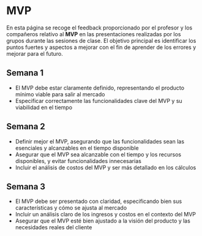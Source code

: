 # MVP

En esta página se recoge el feedback proporcionado por el profesor y los compañeros relativo al **MVP** en las presentaciones realizadas por los grupos durante las sesiones de clase. El objetivo principal es identificar los puntos fuertes y aspectos a mejorar con el fin de aprender de los errores y mejorar para el futuro.

## Semana 1
- El MVP debe estar claramente definido, representando el producto mínimo viable para salir al mercado
- Especificar correctamente las funcionalidades clave del MVP y su viabilidad en el tiempo

## Semana 2
- Definir mejor el MVP, asegurando que las funcionalidades sean las esenciales y alcanzables en el tiempo disponible
- Asegurar que el MVP sea alcanzable con el tiempo y los recursos disponibles, y evitar funcionalidades innecesarias
- Incluir el análisis de costos del MVP y ser más detallado en los cálculos

## Semana 3
- El MVP debe ser presentado con claridad, especificando bien sus características y cómo se ajusta al mercado
- Incluir un análisis claro de los ingresos y costos en el contexto del MVP
- Asegurar que el MVP esté bien ajustado a la visión del producto y las necesidades reales del cliente